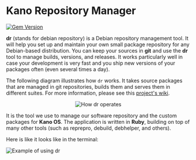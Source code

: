 # Kano Repository Manager

[![Gem Version](https://badge.fury.io/rb/dr.svg)](http://badge.fury.io/rb/dr)

**dr** (stands for debian repository) is a Debian repository management tool.
It will help you set up and maintain your own small package repository for any
Debian-based distribution. You can keep your sources in **git** and use the
**dr** tool to manage builds, versions, and releases. It works particularly
well in case your development is very fast and you ship new versions of
your packages often (even several times a day).

The following diagram illustrates how `dr` works. It takes source packages
that are managed in git repositories, builds them and serves them in
different suites. For more information, please see this
[project's wiki](https://github.com/KanoComputing/kano-package-system/wiki).

<p align="center">
  <img src="http://i.imgur.com/pe8A9kd.png"
       alt="How dr operates">
</p>

It is the tool we use to manage our software repository and the custom
packages for **Kano OS**. The application is written in **Ruby**, building
on top of many other tools (such as reprepro, debuild, debhelper, and others).

Here is like it looks like in the terminal:

![Example of using dr](http://linuxwell.com/assets/images/posts/tco-example.png)
